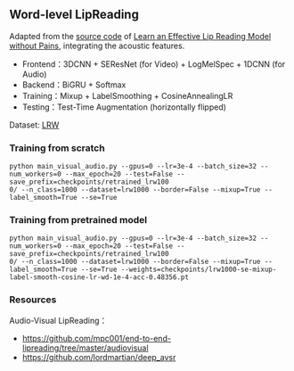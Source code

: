 ## Word-level LipReading

Adapted from the [source code](https://github.com/VIPL-Audio-Visual-Speech-Understanding/learn-an-effective-lip-reading-model-without-pains) of [Learn an Effective Lip Reading Model without Pains](https://arxiv.org/pdf/2011.07557.pdf), integrating the acoustic features.

- Frontend：3DCNN + SEResNet (for Video) + LogMelSpec + 1DCNN (for Audio)
- Backend：BiGRU + Softmax
- Training：Mixup + LabelSmoothing + CosineAnnealingLR
- Testing：Test-Time Augmentation (horizontally flipped)

Dataset: [LRW](https://www.robots.ox.ac.uk/~vgg/data/lip_reading/lrw1.html)

### Training from scratch

```
python main_visual_audio.py --gpus=0 --lr=3e-4 --batch_size=32 --num_workers=0 --max_epoch=20 --test=False --save_prefix=checkpoints/retrained_lrw100
0/ --n_class=1000 --dataset=lrw1000 --border=False --mixup=True --label_smooth=True --se=True 
```

### Training from pretrained model

```
python main_visual_audio.py --gpus=0 --lr=3e-4 --batch_size=32 --num_workers=0 --max_epoch=20 --test=False --save_prefix=checkpoints/retrained_lrw100
0/ --n_class=1000 --dataset=lrw1000 --border=False --mixup=True --label_smooth=True --se=True --weights=checkpoints/lrw1000-se-mixup-label-smooth-cosine-lr-wd-1e-4-acc-0.48356.pt
```

### Resources
Audio-Visual LipReading：
+ https://github.com/mpc001/end-to-end-lipreading/tree/master/audiovisual
+ https://github.com/lordmartian/deep_avsr
